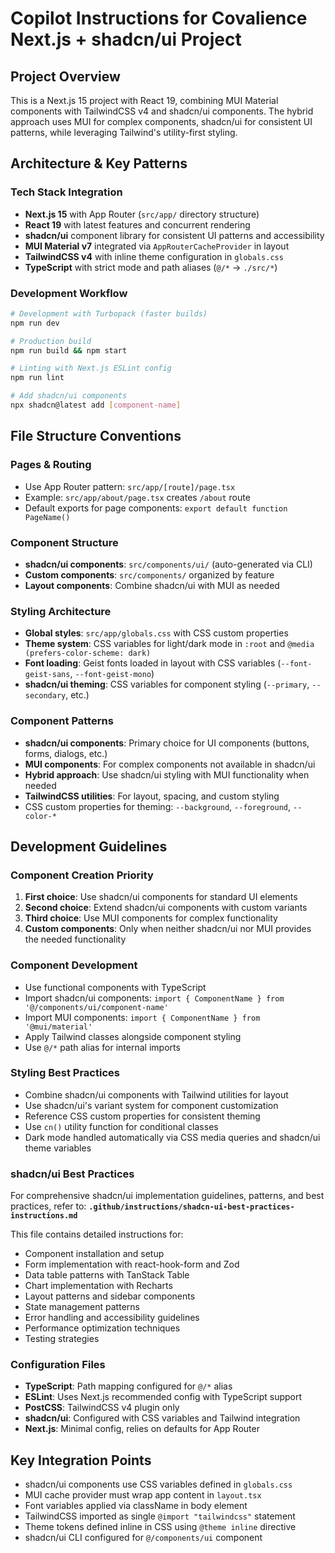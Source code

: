 # Copilot Instructions for Covalience Next.js + shadcn/ui Project

## Project Overview

This is a Next.js 15 project with React 19, combining MUI Material components with TailwindCSS v4 and shadcn/ui components. The hybrid approach uses MUI for complex components, shadcn/ui for consistent UI patterns, while leveraging Tailwind's utility-first styling.

## Architecture & Key Patterns

### Tech Stack Integration

- **Next.js 15** with App Router (`src/app/` directory structure)
- **React 19** with latest features and concurrent rendering
- **shadcn/ui** component library for consistent UI patterns and accessibility
- **MUI Material v7** integrated via `AppRouterCacheProvider` in layout
- **TailwindCSS v4** with inline theme configuration in `globals.css`
- **TypeScript** with strict mode and path aliases (`@/*` → `./src/*`)

### Development Workflow

```bash
# Development with Turbopack (faster builds)
npm run dev

# Production build
npm run build && npm start

# Linting with Next.js ESLint config
npm run lint

# Add shadcn/ui components
npx shadcn@latest add [component-name]
```

## File Structure Conventions

### Pages & Routing

- Use App Router pattern: `src/app/[route]/page.tsx`
- Example: `src/app/about/page.tsx` creates `/about` route
- Default exports for page components: `export default function PageName()`

### Component Structure

- **shadcn/ui components**: `src/components/ui/` (auto-generated via CLI)
- **Custom components**: `src/components/` organized by feature
- **Layout components**: Combine shadcn/ui with MUI as needed

### Styling Architecture

- **Global styles**: `src/app/globals.css` with CSS custom properties
- **Theme system**: CSS variables for light/dark mode in `:root` and `@media (prefers-color-scheme: dark)`
- **Font loading**: Geist fonts loaded in layout with CSS variables (`--font-geist-sans`, `--font-geist-mono`)
- **shadcn/ui theming**: CSS variables for component styling (`--primary`, `--secondary`, etc.)

### Component Patterns

- **shadcn/ui components**: Primary choice for UI components (buttons, forms, dialogs, etc.)
- **MUI components**: For complex components not available in shadcn/ui
- **Hybrid approach**: Use shadcn/ui styling with MUI functionality when needed
- **TailwindCSS utilities**: For layout, spacing, and custom styling
- CSS custom properties for theming: `--background`, `--foreground`, `--color-*`

## Development Guidelines

### Component Creation Priority

1. **First choice**: Use shadcn/ui components for standard UI elements
2. **Second choice**: Extend shadcn/ui components with custom variants
3. **Third choice**: Use MUI components for complex functionality
4. **Custom components**: Only when neither shadcn/ui nor MUI provides the needed functionality

### Component Development

- Use functional components with TypeScript
- Import shadcn/ui components: `import { ComponentName } from '@/components/ui/component-name'`
- Import MUI components: `import { ComponentName } from '@mui/material'`
- Apply Tailwind classes alongside component styling
- Use `@/*` path alias for internal imports

### Styling Best Practices

- Combine shadcn/ui components with Tailwind utilities for layout
- Use shadcn/ui's variant system for component customization
- Reference CSS custom properties for consistent theming
- Use `cn()` utility function for conditional classes
- Dark mode handled automatically via CSS media queries and shadcn/ui theme variables

### shadcn/ui Best Practices

For comprehensive shadcn/ui implementation guidelines, patterns, and best practices, refer to:
**`.github/instructions/shadcn-ui-best-practices-instructions.md`**

This file contains detailed instructions for:

- Component installation and setup
- Form implementation with react-hook-form and Zod
- Data table patterns with TanStack Table
- Chart implementation with Recharts
- Layout patterns and sidebar components
- State management patterns
- Error handling and accessibility guidelines
- Performance optimization techniques
- Testing strategies

### Configuration Files

- **TypeScript**: Path mapping configured for `@/*` alias
- **ESLint**: Uses Next.js recommended config with TypeScript support
- **PostCSS**: TailwindCSS v4 plugin only
- **shadcn/ui**: Configured with CSS variables and Tailwind integration
- **Next.js**: Minimal config, relies on defaults for App Router

## Key Integration Points

- shadcn/ui components use CSS variables defined in `globals.css`
- MUI cache provider must wrap app content in `layout.tsx`
- Font variables applied via className in body element
- TailwindCSS imported as single `@import "tailwindcss"` statement
- Theme tokens defined inline in CSS using `@theme inline` directive
- shadcn/ui CLI configured for `@/components/ui` component
